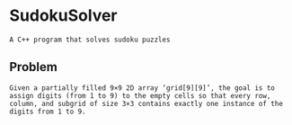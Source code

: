 # SudokuSolver
    A C++ program that solves sudoku puzzles

## Problem
    Given a partially filled 9×9 2D array ‘grid[9][9]’, the goal is to assign digits (from 1 to 9) to the empty cells so that every row, column, and subgrid of size 3×3 contains exactly one instance of the digits from 1 to 9. 
